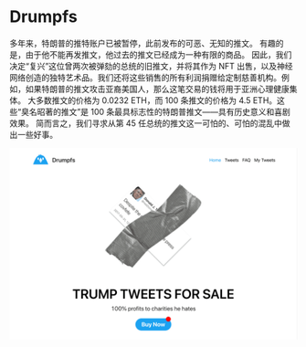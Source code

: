 # Drumpfs

多年来，特朗普的推特账户已被暂停，此前发布的可恶、无知的推文。
有趣的是，由于他不能再发推文，他过去的推文已经成为一种有限的商品。
因此，我们决定“复兴”这位曾两次被弹劾的总统的旧推文，并将其作为 NFT 出售，以及神经网络创造的独特艺术品。我们还将这些销售的所有利润捐赠给定制慈善机构。例如，如果特朗普的推文攻击亚裔美国人，那么这笔交易的钱将用于亚洲心理健康集体。
大多数推文的价格为 0.0232 ETH，而 100 条推文的价格为 4.5 ETH。这些“臭名昭著的推文”是 100 条最具标志性的特朗普推文——具有历史意义和喜剧效果。
简而言之，我们寻求从第 45 任总统的推文这一可怕的、可怕的混乱中做出一些好事。

![drumpfs-dapp-collectibles-ethereum-image1_419e16b7090e3f7d6f0d670646c1b583](drumpfs-dapp-collectibles-ethereum-image1_419e16b7090e3f7d6f0d670646c1b583.png)
